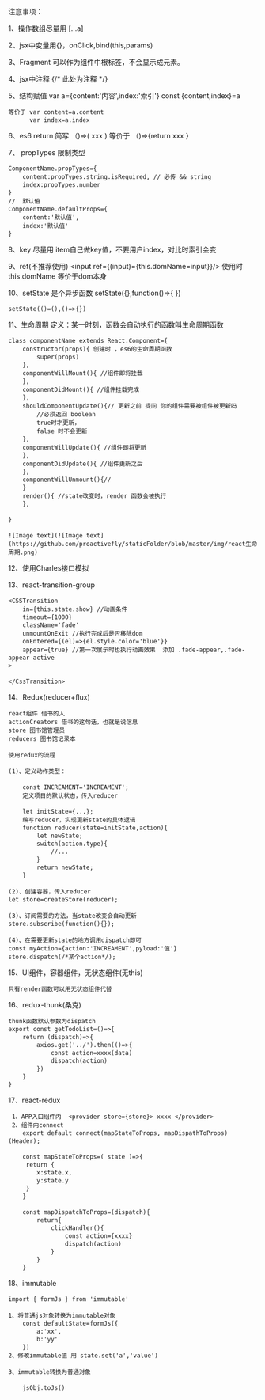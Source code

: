 注意事项：

1、操作数组尽量用 [...a]

2、jsx中变量用{}，onClick,bind(this,params)

3、Fragment 可以作为组件中根标签，不会显示成元素。

4、jsx中注释 {/* 此处为注释 */}

5、结构赋值
    var a={content:'内容',index:'索引'}
    const {content,index}=a

    等价于 var content=a.content
          var index=a.index

6、es6 return  简写
    （)=>( xxx )   等价于  （)=>{return xxx }

7、 propTypes  限制类型

    ComponentName.propTypes={
        content:propTypes.string.isRequired, // 必传 && string
        index:propTypes.number
    }
    //  默认值
    ComponentName.defaultProps={
        content:'默认值',
        index:'默认值'
    }

8、key  尽量用 item自己做key值，不要用户index，对比时索引会变

9、ref(不推荐使用)
    <input ref={(input)={this.domName=input}}/>
    使用时 this.domName 等价于dom本身

10、setState 是个异步函数
    setState({},function()=>{   })

    setState(()=(),()=>{})

11、生命周期
    定义：某一时刻，函数会自动执行的函数叫生命周期函数

    class componentName extends React.Component={
        constructor(props){ 创建时 ，es6的生命周期函数
            super(props)
        },
        componentWillMount(){ //组件即将挂载
        },
        componentDidMount(){ //组件挂载完成
        },
        shouldComponentUpdate(){// 更新之前 提问 你的组件需要被组件被更新吗
            //必须返回 boolean
            true时才更新，
            false 时不会更新
        },
        componentWillUpdate(){ //组件即将更新
        },
        componentDidUpdate(){ //组件更新之后
        },
        componentWillUnmount(){//
        }
        render(){ //state改变时，render 函数会被执行
        },

    }

    ![Image text](![Image text](https://github.com/proactivefly/staticFolder/blob/master/img/react生命周期.png)

12、使用Charles接口模拟

13、react-transition-group

    <CSSTransition
        in={this.state.show} //动画条件
        timeout={1000}
        className='fade'
        unmountOnExit //执行完成后是否移除dom
        onEntered={(el)=>{el.style.color='blue'}}
        appear={true} //第一次展示时也执行动画效果  添加 .fade-appear,.fade-appear-active
    >

    </CssTransition>

14、Redux(reducer+flux)

    react组件 借书的人
    actionCreators 借书的这句话，也就是说信息
    store 图书馆管理员
    reducers 图书馆记录本

    使用redux的流程

    (1)、定义动作类型：

        const INCREAMENT='INCREAMENT';
        定义项目的默认状态，传入reducer

        let initState={...};
        编写reducer，实现更新state的具体逻辑
        function reducer(state=initState,action){
            let newState;
            switch(action.type){
                //...
            }
            return newState;
        }

    (2)、创建容器，传入reducer
    let store=createStore(reducer);

    (3)、订阅需要的方法，当state改变会自动更新
    store.subscribe(function(){});

    (4)、在需要更新state的地方调用dispatch即可
    const myAction={action:'INCREAMENT',pyload:'值'}
    store.dispatch(/*某个action*/);

15、UI组件，容器组件，无状态组件(无this)

    只有render函数可以用无状态组件代替

16、redux-thunk(桑克)

    thunk函数默认参数为dispatch
    export const getTodoList=()=>{
        return (dispatch)=>{
            axios.get('../').then(()=>{
                const action=xxxx(data)
                dispatch(action)
            })
        }
    }

17、react-redux

     1、APP入口组件内  <provider store={store}> xxxx </provider>
     2、组件内connect
        export default connect(mapStateToProps, mapDispathToProps)(Header);

        const mapStateToProps=( state )=>{
         return {
            x:state.x,
            y:state.y
         }
        }

        const mapDispatchToProps=(dispatch){
            return{
                clickHandler(){
                    const action={xxxx}
                    dispatch(action)
                }
            }
        }

18、immutable

    import { formJs } from 'immutable'

    1、将普通js对象转换为immutable对象
        const defaultState=formJs({
            a:'xx',
            b:'yy'
        })
    2、修改immutable值 用 state.set('a','value')

    3、immutable转换为普通对象

        jsObj.toJs()


